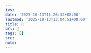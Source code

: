 ```yaml
---
ivs:
date: '2025-10-13T11:26:32+08:00'
lastmod: '2025-10-13T13:04:51+08:00'
title: 󰑗
url: 󰑗
tags: []
src:
note:
---
```

